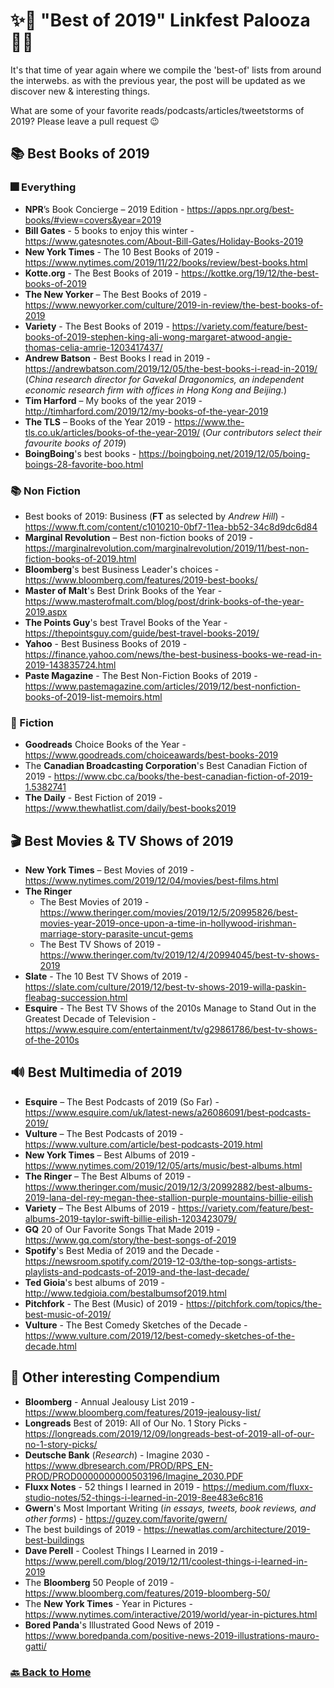 # ✨💫 "Best of 2019" Linkfest Palooza 💫✨

It's that time of year again where we compile the 'best-of' lists from around the interwebs. as with the previous year, the post will be updated as we discover new & interesting things.  

What are some of your favorite reads/podcasts/articles/tweetstorms of 2019?  Please leave a pull request 😉

## 📚 Best Books of 2019
### 🎆 Everything
* **NPR**’s Book Concierge – 2019 Edition - https://apps.npr.org/best-books/#view=covers&year=2019
* **Bill Gates** - 5 books to enjoy this winter - https://www.gatesnotes.com/About-Bill-Gates/Holiday-Books-2019
* **New York Times** - The 10 Best Books of 2019 - https://www.nytimes.com/2019/11/22/books/review/best-books.html
* **Kotte.org** - The Best Books of 2019 - https://kottke.org/19/12/the-best-books-of-2019
* **The New Yorker** – The Best Books of 2019 - https://www.newyorker.com/culture/2019-in-review/the-best-books-of-2019
* **Variety** - The Best Books of 2019 - https://variety.com/feature/best-books-of-2019-stephen-king-ali-wong-margaret-atwood-angie-thomas-celia-amrie-1203417437/
* **Andrew Batson** - Best Books I read in 2019 - https://andrewbatson.com/2019/12/05/the-best-books-i-read-in-2019/
(*China research director for Gavekal Dragonomics, an independent economic research firm with offices in Hong Kong and Beijing.*)
* **Tim Harford** – My books of the year 2019 - http://timharford.com/2019/12/my-books-of-the-year-2019
* **The TLS** – Books of the Year 2019 - https://www.the-tls.co.uk/articles/books-of-the-year-2019/ (*Our contributors select their favourite books of 2019*)
* **BoingBoing**'s best books - https://boingboing.net/2019/12/05/boing-boings-28-favorite-boo.html

### 📚 Non Fiction

* Best books of 2019: Business (**FT** as selected by *Andrew Hill*) - https://www.ft.com/content/c1010210-0bf7-11ea-bb52-34c8d9dc6d84
* **Marginal Revolution** – Best non-fiction books of 2019 - https://marginalrevolution.com/marginalrevolution/2019/11/best-non-fiction-books-of-2019.html
* **Bloomberg**'s best Business Leader's choices - https://www.bloomberg.com/features/2019-best-books/
* **Master of Malt**'s Best Drink Books of the Year - https://www.masterofmalt.com/blog/post/drink-books-of-the-year-2019.aspx
* **The Points Guy**'s best Travel Books of the Year - https://thepointsguy.com/guide/best-travel-books-2019/
* **Yahoo** - Best Business Books of 2019 - https://finance.yahoo.com/news/the-best-business-books-we-read-in-2019-143835724.html
* **Paste Magazine** - The Best Non-Fiction Books of 2019 - https://www.pastemagazine.com/articles/2019/12/best-nonfiction-books-of-2019-list-memoirs.html

### 🤖 Fiction

* **Goodreads** Choice Books of the Year - https://www.goodreads.com/choiceawards/best-books-2019
* The **Canadian Broadcasting Corporation**'s Best Canadian Fiction of 2019 - https://www.cbc.ca/books/the-best-canadian-fiction-of-2019-1.5382741
* **The Daily** - Best Fiction of 2019 - https://www.thewhatlist.com/daily/best-books2019

## 🎬 Best Movies & TV Shows of 2019
* **New York Times** – Best Movies of 2019 - https://www.nytimes.com/2019/12/04/movies/best-films.html
* **The Ringer** 
    * The Best Movies of 2019 - https://www.theringer.com/movies/2019/12/5/20995826/best-movies-year-2019-once-upon-a-time-in-hollywood-irishman-marriage-story-parasite-uncut-gems
    * The Best TV Shows of 2019 - https://www.theringer.com/tv/2019/12/4/20994045/best-tv-shows-2019
* **Slate** - The 10 Best TV Shows of 2019 - https://slate.com/culture/2019/12/best-tv-shows-2019-willa-paskin-fleabag-succession.html
* **Esquire** - The Best TV Shows of the 2010s Manage to Stand Out in the Greatest Decade of Television - https://www.esquire.com/entertainment/tv/g29861786/best-tv-shows-of-the-2010s

## 🔊 Best Multimedia of 2019
* **Esquire** – The Best Podcasts of 2019 (So Far) - https://www.esquire.com/uk/latest-news/a26086091/best-podcasts-2019/
* **Vulture** – The Best Podcasts of 2019 - https://www.vulture.com/article/best-podcasts-2019.html
* **New York Times** – Best Albums of 2019 - https://www.nytimes.com/2019/12/05/arts/music/best-albums.html
* **The Ringer** – The Best Albums of 2019 - https://www.theringer.com/music/2019/12/3/20992882/best-albums-2019-lana-del-rey-megan-thee-stallion-purple-mountains-billie-eilish
* **Variety** – The Best Albums of 2019 - https://variety.com/feature/best-albums-2019-taylor-swift-billie-eilish-1203423079/
* **GQ** 20 of Our Favorite Songs That Made 2019 - https://www.gq.com/story/the-best-songs-of-2019
* **Spotify**'s Best Media of 2019 and the Decade - https://newsroom.spotify.com/2019-12-03/the-top-songs-artists-playlists-and-podcasts-of-2019-and-the-last-decade/
* **Ted Gioia**'s best albums of 2019 - http://www.tedgioia.com/bestalbumsof2019.html
* **Pitchfork** - The Best (Music) of 2019 - https://pitchfork.com/topics/the-best-music-of-2019/
* **Vulture** - The Best Comedy Sketches of the Decade - https://www.vulture.com/2019/12/best-comedy-sketches-of-the-decade.html

## 🧠 Other interesting Compendium
* **Bloomberg** - Annual Jealousy List 2019 - https://www.bloomberg.com/features/2019-jealousy-list/
* **Longreads** Best of 2019: All of Our No. 1 Story Picks - https://longreads.com/2019/12/09/longreads-best-of-2019-all-of-our-no-1-story-picks/
* **Deutsche Bank** (*Research*) - Imagine 2030 - https://www.dbresearch.com/PROD/RPS_EN-PROD/PROD0000000000503196/Imagine_2030.PDF
* **Fluxx Notes** - 52 things I learned in 2019 - https://medium.com/fluxx-studio-notes/52-things-i-learned-in-2019-8ee483e6c816
* **Gwern**'s Most Important Writing (*in essays, tweets, book reviews, and other forms*) - https://guzey.com/favorite/gwern/
* The best buildings of 2019 - https://newatlas.com/architecture/2019-best-buildings
* **Dave Perell** - Coolest Things I Learned in 2019 - https://www.perell.com/blog/2019/12/11/coolest-things-i-learned-in-2019
* The **Bloomberg** 50 People of 2019 - https://www.bloomberg.com/features/2019-bloomberg-50/
* The **New York Times** - Year in Pictures - https://www.nytimes.com/interactive/2019/world/year-in-pictures.html
* **Bored Panda**'s Illustrated Good News of 2019 - https://www.boredpanda.com/positive-news-2019-illustrations-mauro-gatti/

### [🔙 Back to Home](README.md)